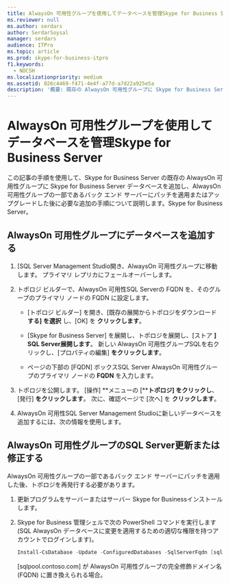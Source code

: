 ```yaml
---
title: AlwaysOn 可用性グループを使用してデータベースを管理Skype for Business Server
ms.reviewer: null
ms.author: serdars
author: SerdarSoysal
manager: serdars
audience: ITPro
ms.topic: article
ms.prod: skype-for-business-itpro
f1.keywords:
  - NOCSH
ms.localizationpriority: medium
ms.assetid: 026c4469-f471-4e4f-a77d-a7d22a925e5a
description: '概要: 既存の AlwaysOn 可用性グループに Skype for Business Server データベースを追加する方法と、Skype for Business Server の AlwaysOn 可用性グループの一部であるバック エンド サーバーにパッチを適用またはアップグレードした後に必要な追加手順について説明します。'
---
```


# <a name="manage-databases-with-an-alwayson-availability-group-in-skype-for-business-server"></a>AlwaysOn 可用性グループを使用してデータベースを管理Skype for Business Server

この記事の手順を使用して、Skype for Business Server の既存の AlwaysOn 可用性グループに Skype for Business Server データベースを追加し、AlwaysOn 可用性グループの一部であるバック エンド サーバーにパッチを適用またはアップグレードした後に必要な追加の手順について説明します。Skype for Business Server。

## <a name="add-databases-to-an-alwayson-availability-group"></a>AlwaysOn 可用性グループにデータベースを追加する 

1. [SQL Server Management Studio開き、AlwaysOn 可用性グループに移動します。 プライマリ レプリカにフェールオーバーします。
    
2. トポロジ ビルダーで、AlwaysOn 可用性SQL Serverの FQDN を、そのグループのプライマリ ノードの FQDN に設定します。
    
   - [トポロジ ビルダー] を開き、[既存の展開からトポロジをダウンロード **する] を選択** し、[OK] を **クリックします**。
    
   - [Skype for Business Server] を展開し、トポロジを展開し、[ストア **] SQL Server展開します**。 新しい AlwaysOn 可用性グループSQLを右クリックし、[プロパティの編集] **をクリックします**。
    
   - ページの下部の [FQDN] ボックスSQL Server AlwaysOn 可用性グループのプライマリ ノードの **FQDN** を入力します。
    
3. トポロジを公開します。 [操作] **メニューの [****トポロジ] をクリックし**、[発行] **をクリックします**。 次に、確認ページで [次へ] を **クリックします**。
    
4. AlwaysOn 可用性SQL Server Management Studioに新しいデータベースを追加するには、次の情報を使用します。
    
## <a name="patch-or-update-a-sql-server-in-an-alwayson-availability-group"></a>AlwaysOn 可用性グループのSQL Server更新または修正する

AlwaysOn 可用性グループの一部であるバック エンド サーバーにパッチを適用した後、トポロジを再発行する必要があります。

1. 更新プログラムをサーバーまたはサーバー Skype for Businessインストールします。
    
2. Skype for Business 管理シェルで次の PowerShell コマンドを実行します (SQL AlwaysOn データベースに変更を適用するための適切な権限を持つアカウントでログインします)。
    
    ```PowerShell
    Install-CsDatabase -Update -ConfiguredDatabases -SqlServerFqdn [sqlpool.contoso.com] -Verbose
    ```

    [sqlpool.contoso.com] が AlwaysOn 可用性グループの完全修飾ドメイン名 (FQDN) に置き換えられる場合。
